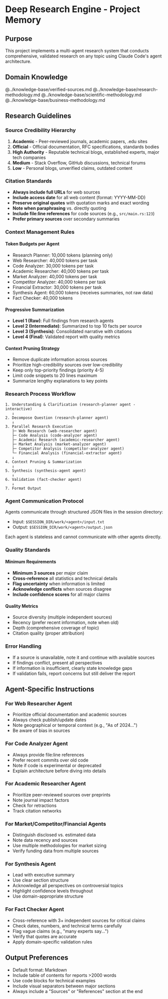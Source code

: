 # Deep Research Engine - Project Memory

## Purpose
This project implements a multi-agent research system that conducts comprehensive, validated research on any topic using Claude Code's agent architecture.

## Domain Knowledge
@../knowledge-base/verified-sources.md
@../knowledge-base/research-methodology.md
@../knowledge-base/scientific-methodology.md
@../knowledge-base/business-methodology.md

## Research Guidelines

### Source Credibility Hierarchy
1. **Academic** - Peer-reviewed journals, academic papers, .edu sites
2. **Official** - Official documentation, RFC specifications, standards bodies
3. **High Authority** - Reputable technical blogs, established experts, major tech companies
4. **Medium** - Stack Overflow, GitHub discussions, technical forums
5. **Low** - Personal blogs, unverified claims, outdated content

### Citation Standards
- **Always include full URLs** for web sources
- **Include access date** for all web content (format: YYYY-MM-DD)
- **Preserve original quotes** with quotation marks and exact wording
- **Note when paraphrasing** vs. directly quoting
- **Include file:line references** for code sources (e.g., `src/main.rs:123`)
- **Prefer primary sources** over secondary summaries

### Context Management Rules

#### Token Budgets per Agent
- Research Planner: 10,000 tokens (planning only)
- Web Researcher: 40,000 tokens per task
- Code Analyzer: 30,000 tokens per task
- Academic Researcher: 40,000 tokens per task
- Market Analyzer: 40,000 tokens per task
- Competitor Analyzer: 40,000 tokens per task
- Financial Extractor: 30,000 tokens per task
- Synthesis Agent: 60,000 tokens (receives summaries, not raw data)
- Fact Checker: 40,000 tokens

#### Progressive Summarization
- **Level 1 (Raw)**: Full findings from research agents
- **Level 2 (Intermediate)**: Summarized to top 10 facts per source
- **Level 3 (Synthesis)**: Consolidated narrative with citations
- **Level 4 (Final)**: Validated report with quality metrics

#### Context Pruning Strategy
- Remove duplicate information across sources
- Prioritize high-credibility sources over low-credibility
- Keep only top-priority findings (priority 4-5)
- Limit code snippets to 20 lines maximum
- Summarize lengthy explanations to key points

### Research Process Workflow

```
1. Understanding & Clarification (research-planner agent - interactive)
   ↓
2. Decompose Question (research-planner agent)
   ↓
3. Parallel Research Execution
   ├─ Web Research (web-researcher agent)
   ├─ Code Analysis (code-analyzer agent)
   ├─ Academic Research (academic-researcher agent)
   ├─ Market Analysis (market-analyzer agent)
   ├─ Competitor Analysis (competitor-analyzer agent)
   └─ Financial Analysis (financial-extractor agent)
   ↓
4. Context Pruning & Summarization
   ↓
5. Synthesis (synthesis-agent agent)
   ↓
6. Validation (fact-checker agent)
   ↓
7. Format Output
```

### Agent Communication Protocol

Agents communicate through structured JSON files in the session directory:
- Input: `$SESSION_DIR/work/<agent>/input.txt`
- Output: `$SESSION_DIR/work/<agent>/output.json`

Each agent is stateless and cannot communicate with other agents directly.

### Quality Standards

#### Minimum Requirements
- **Minimum 3 sources** per major claim
- **Cross-reference** all statistics and technical details
- **Flag uncertainty** when information is limited
- **Acknowledge conflicts** when sources disagree
- **Include confidence scores** for all major claims

#### Quality Metrics
- Source diversity (multiple independent sources)
- Recency (prefer recent information, note when old)
- Depth (comprehensive coverage of topic)
- Citation quality (proper attribution)

### Error Handling

- If a source is unavailable, note it and continue with available sources
- If findings conflict, present all perspectives
- If information is insufficient, clearly state knowledge gaps
- If validation fails, report concerns but still deliver the report

## Agent-Specific Instructions

### For Web Researcher Agent
- Prioritize official documentation and academic sources
- Always check publish/update dates
- Note geographical or temporal context (e.g., "As of 2024...")
- Be aware of bias in sources

### For Code Analyzer Agent
- Always provide file:line references
- Prefer recent commits over old code
- Note if code is experimental or deprecated
- Explain architecture before diving into details

### For Academic Researcher Agent
- Prioritize peer-reviewed sources over preprints
- Note journal impact factors
- Check for retractions
- Track citation networks

### For Market/Competitor/Financial Agents
- Distinguish disclosed vs. estimated data
- Note data recency and sources
- Use multiple methodologies for market sizing
- Verify funding data from multiple sources

### For Synthesis Agent
- Lead with executive summary
- Use clear section structure
- Acknowledge all perspectives on controversial topics
- Highlight confidence levels throughout
- Use domain-appropriate structure

### For Fact Checker Agent
- Cross-reference with 3+ independent sources for critical claims
- Check dates, numbers, and technical terms carefully
- Flag vague claims (e.g., "many experts say...")
- Verify that quotes are accurate
- Apply domain-specific validation rules

## Output Preferences

- Default format: Markdown
- Include table of contents for reports >2000 words
- Use code blocks for technical examples
- Include visual separators between major sections
- Always include a "Sources" or "References" section at the end
